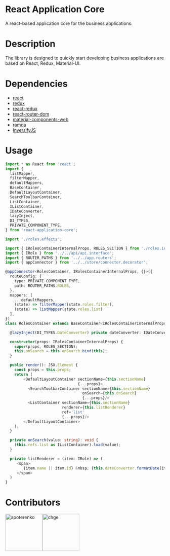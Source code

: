 # React Application Core

A react-based application core for the business applications.

# Description

The library is designed to quickly start developing business applications are based on React, Redux, Material-UI.

# Dependencies

* [react](https://github.com/facebook/react)
* [redux](https://github.com/reactjs/redux)
* [react-redux](https://github.com/reactjs/react-redux)
* [react-router-dom](https://github.com/ReactTraining/react-router)
* [material-components-web](https://github.com/material-components/material-components-web)
* [ramda](https://github.com/ramda/ramda)
* [InversifyJS](https://github.com/inversify/InversifyJS)

# Usage

```typescript
import * as React from 'react';
import {
  listMapper,
  filterMapper,
  defaultMappers,
  BaseContainer,
  DefaultLayoutContainer,
  SearchToolbarContainer,
  ListContainer,
  IListContainer,
  IDateConverter,
  lazyInject,
  DI_TYPES,
  PRIVATE_COMPONENT_TYPE,
} from 'react-application-core';

import './roles.effects';

import { IRolesContainerInternalProps, ROLES_SECTION } from './roles.interface';
import { IRole } from '../../api/api.interface';
import { ROUTER_PATHS } from '../../app.routers';
import { appConnector } from '../../store/connector.decorator';

@appConnector<RolesContainer, IRolesContainerInternalProps, {}>({
  routeConfig: {
    type: PRIVATE_COMPONENT_TYPE,
    path: ROUTER_PATHS.ROLES,
  },
  mappers: [
    ...defaultMappers,
    (state) => filterMapper(state.roles.filter),
    (state) => listMapper(state.roles.list)
  ],
})
class RolesContainer extends BaseContainer<IRolesContainerInternalProps, {}> {

  @lazyInject(DI_TYPES.DateConverter) private dateConverter: IDateConverter;

  constructor(props: IRolesContainerInternalProps) {
    super(props, ROLES_SECTION);
    this.onSearch = this.onSearch.bind(this);
  }

  public render(): JSX.Element {
    const props = this.props;
    return (
        <DefaultLayoutContainer sectionName={this.sectionName}
                                {...props}>
          <SearchToolbarContainer sectionName={this.sectionName}
                                  onSearch={this.onSearch}
                                  {...props}/>
          <ListContainer sectionName={this.sectionName}
                         renderer={this.listRenderer}
                         ref='list'
                         {...props}/>
        </DefaultLayoutContainer>
    );
  }

  private onSearch(value: string): void {
    (this.refs.list as IListContainer).load(value);
  }

  private listRenderer = (item: IRole) => (
     <span>
        {item.name || item.id} &nbsp; {this.dateConverter.formatDate(item.modified)}
     </span>
  )
}
```

# Contributors

[<img alt="apoterenko" src="https://avatars0.githubusercontent.com/u/12325691?v=4&s=460" width="117">](https://github.com/apoterenko)[<img alt="chge" src="https://avatars3.githubusercontent.com/u/400840?v=4&s=460" width="117">](https://github.com/chge)